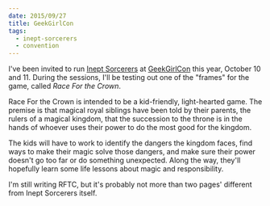 ```yaml
---
date: 2015/09/27
title: GeekGirlCon
tags:
  - inept-sorcerers
  - convention
---
```


I've been invited to run [Inept Sorcerers] at [GeekGirlCon] this year,
October 10 and 11.
During the sessions, I'll be testing out one of the "frames" for the game,
called *Race For the Crown*.

<!-- more -->

Race For the Crown is intended to be a kid-friendly, light-hearted game.
The premise is that magical royal siblings have been told by their
parents, the rulers of a magical kingdom, that the succession to the throne
is in the hands of whoever uses their power to do the most good for the kingdom.

The kids will have to work to identify the dangers the kingdom faces,
find ways to make their magic solve those dangers,
and make sure their power doesn't go too far or do something unexpected.
Along the way, they'll hopefully learn some life lessons about
magic and responsibility.

I'm still writing RFTC, but it's probably not more than two pages' different
from Inept Sorcerers itself.

[Inept Sorcerers]: http://peppermile.com/inept-sorcerers.html
[GeekGirlCon]: http://geekgirlcon.com/
